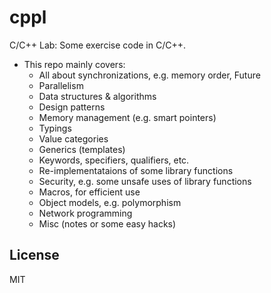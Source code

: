 cppl
====

C/C++ Lab: Some exercise code in C/C++.

- This repo mainly covers:
    + All about synchronizations, e.g. memory order, Future
    + Parallelism
    + Data structures & algorithms
    + Design patterns
    + Memory management (e.g. smart pointers)
    + Typings
    + Value categories
    + Generics (templates)
    + Keywords, specifiers, qualifiers, etc.
    + Re-implementataions of some library functions
    + Security, e.g. some unsafe uses of library functions
    + Macros, for efficient use
    + Object models, e.g. polymorphism
    + Network programming
    + Misc (notes or some easy hacks)

License
-------

MIT
